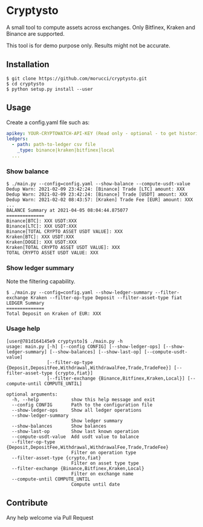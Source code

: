 # Cryptysto

A small tool to compute assets across exchanges. Only Bitfinex, Kraken and Binance are supported.

This tool is for demo purpose only. Results might not be accurate.

## Installation

```Shell
$ git clone https://github.com/morucci/cryptysto.git
$ cd cryptysto
$ python setup.py install --user
```

## Usage

Create a config.yaml file such as:

```YAML
apikey: YOUR-CRYPTOWATCH-API-KEY (Read only - optional - to get historical USDT - higher api rate limit)
ledgers:
  - path: path-to-ledger csv file
    _type: binance|kraken|bitfinex|local
  ...
```

### Show balance

```Shell
$ ./main.py --config=config.yaml --show-balance --compute-usdt-value
Dedup Warn: 2021-02-09 23:42:24: [Binance] Trade [LTC] amount: XXX
Dedup Warn: 2021-02-09 23:42:24: [Binance] Trade [USDT] amount: XXX
Dedup Warn: 2021-02-02 08:43:57: [Kraken] Trade Fee [EUR] amount: XXX
...
BALANCE Summary at 2021-04-05 08:04:44.875077
==============
Binance[BTC]: XXX USDT:XXX
Binance[LTC]: XXX USDT:XXX
Binance[TOTAL CRYPTO ASSET USDT VALUE]: XXX
Kraken[BTC]: XXX USDT:XXX
Kraken[DOGE]: XXX USDT:XXX
Kraken[TOTAL CRYPTO ASSET USDT VALUE]: XXX
TOTAL CRYPTO ASSET USDT VALUE: XXX
```

### Show ledger summary

Note the filtering capability.

```Shell
$ ./main.py --config=config.yaml --show-ledger-summary --filter-exchange Kraken --filter-op-type Deposit --filter-asset-type fiat
LEDGER Summary
==============
Total Deposit on Kraken of EUR: XXX
```

### Usage help

```Shell
[user@781d164145e9 cryptysto]$ ./main.py -h
usage: main.py [-h] [--config CONFIG] [--show-ledger-ops] [--show-ledger-summary] [--show-balances] [--show-last-op] [--compute-usdt-value]
               [--filter-op-type {Deposit,DepositFee,Withdrawal,WithdrawalFee,Trade,TradeFee}] [--filter-asset-type {crypto,fiat}]
               [--filter-exchange {Binance,Bitfinex,Kraken,Local}] [--compute-until COMPUTE_UNTIL]

optional arguments:
  -h, --help            show this help message and exit
  --config CONFIG       Path to the configuration file
  --show-ledger-ops     Show all ledger operations
  --show-ledger-summary
                        Show ledger summary
  --show-balances       Show balances
  --show-last-op        Show last known operation
  --compute-usdt-value  Add usdt value to balance
  --filter-op-type {Deposit,DepositFee,Withdrawal,WithdrawalFee,Trade,TradeFee}
                        Filter on operation type
  --filter-asset-type {crypto,fiat}
                        Filter on asset type type
  --filter-exchange {Binance,Bitfinex,Kraken,Local}
                        Filter on exchange name
  --compute-until COMPUTE_UNTIL
                        Compute until date
```

## Contribute

Any help welcome via Pull Request
